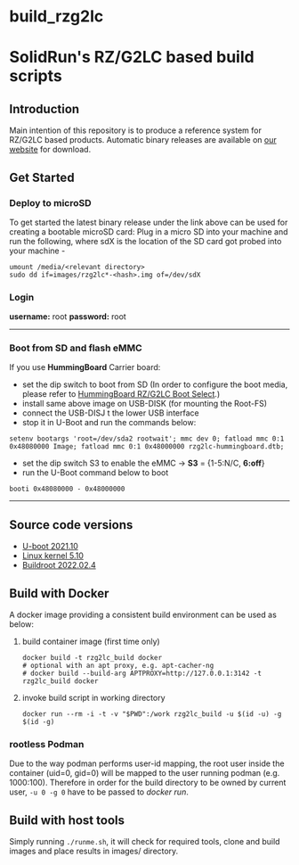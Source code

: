 # build_rzg2lc
# SolidRun's RZ/G2LC based build scripts

## Introduction

Main intention of this repository is to produce a reference system for RZ/G2LC based products.
Automatic binary releases are available on [our website](https://images.solid-run.com/RZG2LC/rzg2lc_build) for download.

## Get Started

### Deploy to microSD

To get started the latest binary release under the link above can be used for creating a bootable microSD card:
Plug in a micro SD into your machine and run the following, where sdX is the location of the SD card got probed into your machine -

```
umount /media/<relevant directory>
sudo dd if=images/rzg2lc*-<hash>.img of=/dev/sdX
```

### Login
**username:** root
**password:** root

---
### Boot from SD and flash eMMC
If you use **HummingBoard** Carrier board:
- set the dip switch to boot from SD (In order to configure the boot media, please refer to [HummingBoard RZ/G2LC Boot Select]( https://solidrun.atlassian.net/wiki/spaces/developer/pages/411861143).)
- install same above image on USB-DISK (for mounting the Root-FS)
- connect the USB-DISJ t the lower USB interface
- stop it in U-Boot and run the commands below:
```
setenv bootargs 'root=/dev/sda2 rootwait'; mmc dev 0; fatload mmc 0:1 0x48080000 Image; fatload mmc 0:1 0x48000000 rzg2lc-hummingboard.dtb;
```
- set the dip switch S3 to enable the eMMC -> **S3** = {1-5:N/C, **6:off**}
- run the U-Boot command below to boot
```
booti 0x48080000 - 0x48000000
```
---


## Source code versions

- [U-boot 2021.10](https://github.com/renesas-rz/renesas-u-boot-cip/commits/v2021.10/rz)
- [Linux kernel 5.10](https://github.com/renesas-rz/rz_linux-cip/commits/rz-5.10-cip22-rt9)
- [Buildroot 2022.02.4](https://github.com/buildroot/buildroot/tree/2022.02.4)


## Build with Docker
A docker image providing a consistent build environment can be used as below:

1. build container image (first time only)
   ```
   docker build -t rzg2lc_build docker
   # optional with an apt proxy, e.g. apt-cacher-ng
   # docker build --build-arg APTPROXY=http://127.0.0.1:3142 -t rzg2lc_build docker
   ```

2. invoke build script in working directory
   ```
   docker run --rm -i -t -v "$PWD":/work rzg2lc_build -u $(id -u) -g $(id -g)
   ```

### rootless Podman

Due to the way podman performs user-id mapping, the root user inside the container (uid=0, gid=0) will be mapped to the user running podman (e.g. 1000:100).
Therefore in order for the build directory to be owned by current user, `-u 0 -g 0` have to be passed to *docker run*.

## Build with host tools

Simply running `./runme.sh`, it will check for required tools, clone and build images and place results in images/ directory.
